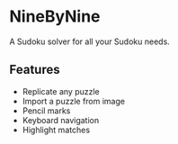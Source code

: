 # NineByNine

A Sudoku solver for all your Sudoku needs.

## Features

- Replicate any puzzle
- Import a puzzle from image
- Pencil marks
- Keyboard navigation
- Highlight matches
